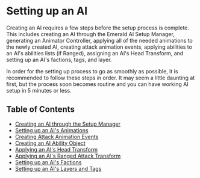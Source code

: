 # Setting up an AI
Creating an AI requires a few steps before the setup process is complete. This includes creating an AI through the Emerald AI Setup Manager, generating an Animator Controller, applying all of the needed animations to the newly created AI, creating attack animation events, applying abilities to an AI's abilities lists (if Ranged), assigning an AI's Head Transform, and setting up an AI's factions, tags, and layer. 

In order for the setting up process to go as smoothly as possible, it is recommended to follow these steps in order. It may seem a little daunting at first, but the process soon becomes routine and you can have working AI setup in 5 minutes or less.

## Table of Contents
* [Creating an AI through the Setup Manager]
* [Setting up an AI's Animations]
* [Creating Attack Animation Events]
* [Creating an AI Ability Object] 
* [Applying an AI's Head Transform]
* [Applying an AI's Ranged Attack Transform]
* [Setting up an AI's Factions]
* [Setting up an AI's Layers and Tags]

[Creating a New AI]: https://github.com/Black-Horizon-Studios/Emerald-AI/wiki/Creating-a-New-AI
[Creating an AI Ability Object]: https://github.com/Black-Horizon-Studios/Emerald-AI/wiki/Creating-an-AI-Ability-Object
[Creating an AI through the Setup Manager]: https://github.com/Black-Horizon-Studios/Emerald-AI/wiki/Creating-an-AI-through-the-Setup-Manager
[Setting up an AI's Animations]: https://github.com/Black-Horizon-Studios/Emerald-AI/wiki/Setting-up-an-AI's-Animations
[Creating Attack Animation Events]: https://github.com/Black-Horizon-Studios/Emerald-AI/wiki/Creating-Attack-Animation-Events
[Creating an AI through the Setup Manager]: https://github.com/Black-Horizon-Studios/Emerald-AI/wiki/Creating-an-AI-through-the-Setup-Manager
[Setting up an AI's Animations]: https://github.com/Black-Horizon-Studios/Emerald-AI/wiki/Setting-up-an-AI's-Animations
[Creating Attack Animation Events]: https://github.com/Black-Horizon-Studios/Emerald-AI/wiki/Creating-Attack-Animation-Events
[Applying an AI's Head Transform]:https://github.com/Black-Horizon-Studios/Emerald-AI/wiki/Applying-an-AI's-Head-Transform
[Setting up an AI's Factions]: https://github.com/Black-Horizon-Studios/Emerald-AI/wiki/Using-Factions-and-Faction-Manager
[Setting up an AI's Layers and Tags]: https://github.com/Black-Horizon-Studios/Emerald-AI/wiki/Setting-up-an-AI's-Layers-and-Tags
[Applying an AI's Ranged Attack Transform]: https://github.com/Black-Horizon-Studios/Emerald-AI/wiki/Applying-an-AI's-Ranged-Attack-Transform